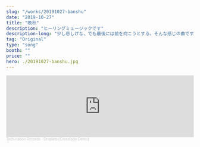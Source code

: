 ```yaml
---
slug: "/works/20191027-banshu"
date: "2019-10-27"
title: "晩秋"
description: "ヒーリングミュージックです"
description-long: "少し悲しげな、でも最後には前を向こうとする。そんな感じの曲です。2019秋M3のアルバムに参加した曲で、まだフルでは上げてません。XFDの5曲目でデモを聴けます。"
tag: "Original"
type: "song"
booth: ""
price: ""
hero: ./20191027-banshu.jpg
---
```


<iframe width="100%" height="166" scrolling="no" frameborder="no" allow="autoplay" src="https://w.soundcloud.com/player/?url=https%3A//api.soundcloud.com/tracks/700470565&color=ff6600"></iframe><div style="font-size: 10px; color: #cccccc;line-break: anywhere;word-break: normal;overflow: hidden;white-space: nowrap;text-overflow: ellipsis; font-family: Interstate,Lucida Grande,Lucida Sans Unicode,Lucida Sans,Garuda,Verdana,Tahoma,sans-serif;font-weight: 100;"><a href="https://soundcloud.com/technation-records-1" title="Tech-nation Records" target="_blank" style="color: #cccccc; text-decoration: none;">Tech-nation Records</a> · <a href="https://soundcloud.com/technation-records-1/droplets-crossfade-demo" title="Droplets (Crossfade Demo)" target="_blank" style="color: #cccccc; text-decoration: none;">Droplets (Crossfade Demo)</a></div>
